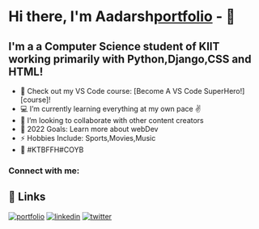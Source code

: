 # Hi there, I'm Aadarsh[portfolio] - 👋 



## I'm a  a Computer Science student of KIIT working primarily with Python,Django,CSS and HTML!

- 🔭 Check out my VS Code course: [Become A VS Code SuperHero!][course]!
- 💻 I’m currently learning everything at my own pace ✌️
- 👯 I’m looking to collaborate with other content creators
- 🥅 2022 Goals: Learn more about webDev
- ⚡ Hobbies Include: Sports,Movies,Music
- 💙 #KTBFFH#COYB 
### Connect with me:

## 🔗 Links
[![portfolio](https://img.shields.io/badge/my_portfolio-000?style=for-the-badge&logo=ko-fi&logoColor=white)](https:aadarshportfolio2022.netlify.app)
[![linkedin](https://img.shields.io/badge/linkedin-0A66C2?style=for-the-badge&logo=linkedin&logoColor=white)](https://www.linkedin.com/)
[![twitter](https://img.shields.io/badge/twitter-1DA1F2?style=for-the-badge&logo=twitter&logoColor=white)](https://twitter.com/)














[portfolio]: aadarshportfolio2022.netlify.app
[instagram]:https://www.instagram.com/__aadarsh.r__/
[linkedin]:https://www.linkedin.com/in/aadarshrawat-2020